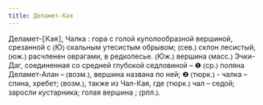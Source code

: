 ```yaml
---
title: Деламет-Кая
---
```


Деламет-⟦Кая⟧, Чалка
: гора с голой куполообразной вершиной, срезанной с ⦅Ю⦆ скальным утесистым обрывом; ⦅сев.⦆ склон лесистый, ⦅юж.⦆ расчленен оврагами, в редколесье. ⦅Юж.⦆ вершина ⦅масс.⦆ Эчки-Даг, соединенная со средней глубокой седловиной – ❶ ⦅ср.⦆ поляна Деламет-Алан – ⦅возм.⦆, вершина названа по ней; ❷ ⦅тюрк.⦆ - чалка – спина, хребет; ⦅возм.⦆, также из Чал-Кая, где ⦅тюрк.⦆ чал – седой; заросли кустарника; голая вершина ; ⦅рпл.⦆.
